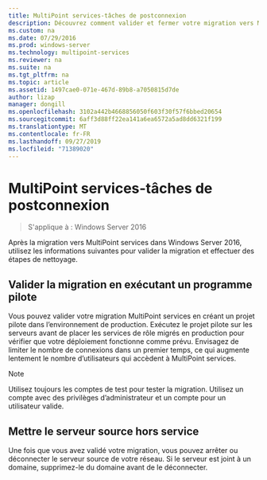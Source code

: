 ```yaml
---
title: MultiPoint services-tâches de postconnexion
description: Découvrez comment valider et fermer votre migration vers MultiPoint services
ms.custom: na
ms.date: 07/29/2016
ms.prod: windows-server
ms.technology: multipoint-services
ms.reviewer: na
ms.suite: na
ms.tgt_pltfrm: na
ms.topic: article
ms.assetid: 1497cae0-071e-467d-89b8-a7050815d7de
author: lizap
manager: dongill
ms.openlocfilehash: 3102a442b4668856050f603f30f57f6bbed20654
ms.sourcegitcommit: 6aff3d88ff22ea141a6ea6572a5ad8dd6321f199
ms.translationtype: MT
ms.contentlocale: fr-FR
ms.lasthandoff: 09/27/2019
ms.locfileid: "71389020"
---
```

# <a name="multipoint-services---post-migration-tasks"></a>MultiPoint services-tâches de postconnexion

>S'applique à : Windows Server 2016

Après la migration vers MultiPoint services dans Windows Server 2016, utilisez les informations suivantes pour valider la migration et effectuer des étapes de nettoyage.

## <a name="validate-the-migration-by-running-a-pilot-program"></a>Valider la migration en exécutant un programme pilote

Vous pouvez valider votre migration MultiPoint services en créant un projet pilote dans l’environnement de production. Exécutez le projet pilote sur les serveurs avant de placer les services de rôle migrés en production pour vérifier que votre déploiement fonctionne comme prévu. Envisagez de limiter le nombre de connexions dans un premier temps, ce qui augmente lentement le nombre d’utilisateurs qui accèdent à MultiPoint services.

> [!NOTE] 
> Utilisez toujours les comptes de test pour tester la migration. Utilisez un compte avec des privilèges d’administrateur et un compte pour un utilisateur valide.

## <a name="retire-the-source-server"></a>Mettre le serveur source hors service
Une fois que vous avez validé votre migration, vous pouvez arrêter ou déconnecter le serveur source de votre réseau. Si le serveur est joint à un domaine, supprimez-le du domaine avant de le déconnecter.

